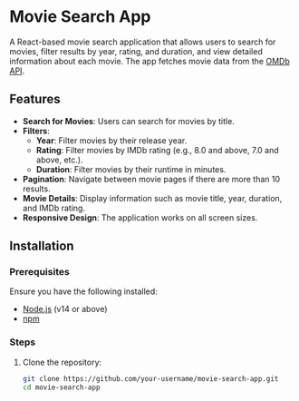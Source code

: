 # Movie Search App

A React-based movie search application that allows users to search for movies, filter results by year, rating, and duration, and view detailed information about each movie. The app fetches movie data from the [OMDb API](http://www.omdbapi.com/).

## Features

- **Search for Movies**: Users can search for movies by title.
- **Filters**: 
  - **Year**: Filter movies by their release year.
  - **Rating**: Filter movies by IMDb rating (e.g., 8.0 and above, 7.0 and above, etc.).
  - **Duration**: Filter movies by their runtime in minutes.
- **Pagination**: Navigate between movie pages if there are more than 10 results.
- **Movie Details**: Display information such as movie title, year, duration, and IMDb rating.
- **Responsive Design**: The application works on all screen sizes.

## Installation

### Prerequisites

Ensure you have the following installed:

- [Node.js](https://nodejs.org/) (v14 or above)
- [npm](https://www.npmjs.com/)

### Steps

1. Clone the repository:

   ```bash
   git clone https://github.com/your-username/movie-search-app.git
   cd movie-search-app
